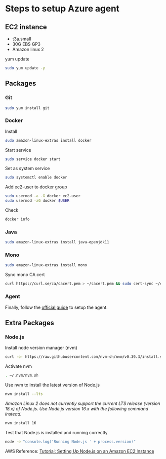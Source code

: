 # Steps to setup Azure agent

## EC2 instance

- t3a.small
- 30G EBS GP3
- Amazon linux 2

yum update

```sh
sudo yum update -y
```

## Packages

### Git

```sh
sudo yum install git
```

### Docker

Install

```sh
sudo amazon-linux-extras install docker
```

Start service

```sh
sudo service docker start
```

Set as system service

```sh
sudo systemctl enable docker
```

Add ec2-user to docker group

```sh
sudo usermod -a -G docker ec2-user
sudo usermod -aG docker $USER
```

Check

```sh
docker info
```

### Java

```sh
sudo amazon-linux-extras install java-openjdk11
```

### Mono

```sh
sudo amazon-linux-extras install mono
```

Sync mono CA cert

```sh
curl https://curl.se/ca/cacert.pem > ~/cacert.pem && sudo cert-sync ~/cacert.pem
```

### Agent

Finally, follow the [official guide](https://learn.microsoft.com/en-us/azure/devops/pipelines/agents/v2-linux?view=azure-devops) to setup the agent.

## Extra Packages

### Node.js

Install node version manager (nvm)

```sh
curl -o- https://raw.githubusercontent.com/nvm-sh/nvm/v0.39.3/install.sh | bash
```

Activate nvm

```sh
. ~/.nvm/nvm.sh
```

Use nvm to install the latest version of Node.js

```sh
nvm install --lts
```

*Amazon Linux 2 does not currently support the current LTS release (version 18.x) of Node.js. Use Node.js version 16.x with the following command instead.*

```sh
nvm install 16
```

Test that Node.js is installed and running correctly

```sh
node -e "console.log('Running Node.js ' + process.version)"
```

AWS Reference: [Tutorial: Setting Up Node.js on an Amazon EC2 Instance](https://docs.aws.amazon.com/sdk-for-javascript/v2/developer-guide/setting-up-node-on-ec2-instance.html)
